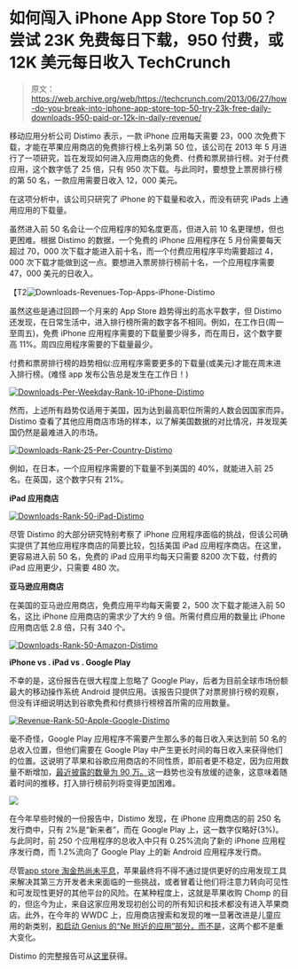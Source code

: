 # 如何闯入 iPhone App Store Top 50？尝试 23K 免费每日下载，950 付费，或 12K 美元每日收入 TechCrunch

> 原文：<https://web.archive.org/web/https://techcrunch.com/2013/06/27/how-do-you-break-into-iphone-app-store-top-50-try-23k-free-daily-downloads-950-paid-or-12k-in-daily-revenue/>

移动应用分析公司 Distimo 表示，一款 iPhone 应用每天需要 23，000 次免费下载，才能在苹果应用商店的免费排行榜上名列第 50 位，该公司在 2013 年 5 月进行了一项研究，旨在发现如何进入应用商店的免费、付费和票房排行榜。对于付费应用，这个数字低了 25 倍，只有 950 次下载。与此同时，要想登上票房排行榜的第 50 名，一款应用需要日收入 12，000 美元。

在这项分析中，该公司只研究了 iPhone 的下载量和收入，而没有研究 iPads 上通用应用的下载量。

虽然进入前 50 名会让一个应用程序的知名度更高，但进入前 10 名更理想，但也更困难。根据 Distimo 的数据，一个免费的 iPhone 应用程序在 5 月份需要每天超过 70，000 次下载才能进入前十名，而一个付费应用程序平均需要超过 4，000 次下载才能做到这一点。要想进入票房排行榜前十名，一个应用程序需要 47，000 美元的日收入。

【T2![Downloads-Revenues-Top-Apps-iPhone-Distimo](img/9fa9fc59581b8d78f2ca549151e0b868.png)

虽然这些是通过回顾一个月来的 App Store 趋势得出的高水平数字，但 Distimo 还发现，在日常生活中，进入排行榜所需的数字各不相同。例如，在工作日(周一至周五)，免费 iPhone 应用程序需要的下载量要少得多，而在周日，这个数字要高 11%。周四应用程序需要的下载量最少。

付费和票房排行榜的趋势相似:应用程序需要更多的下载量(或美元)才能在周末进入排行榜。(难怪 app 发布公告总是发生在工作日！)

[![Downloads-Per-Weekday-Rank-10-iPhone-Distimo](img/602ca49b20e7af6ba2ee78c35b5151b8.png)](https://web.archive.org/web/20221231113708/https://techcrunch.com/2013/06/27/how-do-you-break-into-iphone-app-store-top-50-try-23k-free-daily-downloads-950-paid-or-12k-in-daily-revenue/downloads-per-weekday-rank-10-iphone-distimo/)

然而，上述所有趋势仅适用于美国，因为达到最高职位所需的人数会因国家而异。Distimo 查看了其他应用商店市场的样本，以了解美国数据的对比情况，并发现美国仍然是最难进入的市场。

[![Downloads-Rank-25-Per-Country-Distimo](img/dece1561e399c541cf749fa37ddd6951.png)](https://web.archive.org/web/20221231113708/https://techcrunch.com/2013/06/27/how-do-you-break-into-iphone-app-store-top-50-try-23k-free-daily-downloads-950-paid-or-12k-in-daily-revenue/downloads-rank-25-per-country-distimo/)

例如，在日本，一个应用程序需要的下载量不到美国的 40%，就能进入前 25 名。在英国，这个数字只有 21%。

**iPad 应用商店**

[![Downloads-Rank-50-iPad-Distimo](img/e75fb9c7215e0216f3f28bdb75f835a9.png)](https://web.archive.org/web/20221231113708/https://techcrunch.com/2013/06/27/how-do-you-break-into-iphone-app-store-top-50-try-23k-free-daily-downloads-950-paid-or-12k-in-daily-revenue/downloads-rank-50-ipad-distimo/)

尽管 Distimo 的大部分研究特别考察了 iPhone 应用程序面临的挑战，但该公司确实提供了其他应用程序商店的简要比较，包括美国 iPad 应用程序商店。在这里，更容易进入前 50 名，免费的 iPad 应用平均每天只需要 8200 次下载，付费的 iPad 应用更少，只需要 480 次。

**亚马逊应用商店**

在美国的亚马逊应用商店，免费应用平均每天需要 2，500 次下载才能进入前 50 名，这比 iPhone 应用商店的需求少了大约 9 倍。所需付费应用的数量比 iPhone 应用商店低 2.8 倍，只有 340 个。

[![Downloads-Rank-50-Amazon-Distimo](img/1073e4159c3c5613179300bba87fdcee.png)](https://web.archive.org/web/20221231113708/https://techcrunch.com/2013/06/27/how-do-you-break-into-iphone-app-store-top-50-try-23k-free-daily-downloads-950-paid-or-12k-in-daily-revenue/downloads-rank-50-amazon-distimo/)

**iPhone vs . iPad vs . Google Play**

不幸的是，这份报告在很大程度上忽略了 Google Play，后者为目前全球市场份额最大的移动操作系统 Android 提供应用。该报告只提供了对票房排行榜的观察，但没有详细说明达到谷歌免费和付费排行榜榜首所需的应用数量。

[![Revenue-Rank-50-Apple-Google-Distimo](img/8607759b7b1ae46cd5ed6b9c021848e8.png)](https://web.archive.org/web/20221231113708/https://techcrunch.com/2013/06/27/how-do-you-break-into-iphone-app-store-top-50-try-23k-free-daily-downloads-950-paid-or-12k-in-daily-revenue/revenue-rank-50-apple-google-distimo/)

毫不奇怪，Google Play 应用程序不需要产生那么多的每日收入来达到前 50 名的总收入位置，但他们需要在 Google Play 中产生更长时间的每日收入来获得他们的位置。这说明了苹果和谷歌应用商店的不同性质，即前者更不稳定，因为应用数量不断增加，[最近披露的数量为 90 万。](https://web.archive.org/web/20221231113708/https://techcrunch.com/2013/06/10/the-app-store-gold-rush-has-only-just-begun/)这一趋势也没有放缓的迹象，这意味着随着时间的推移，打入排行榜前列将变得更加困难。

![](img/d8563a9a7b800b5678ad09152b428563.png)

在今年早些时候的一份报告中，Distimo 发现，在 iPhone 应用商店的前 250 名发行商中，只有 2%是“新来者”，而在 Google Play 上，这一数字仅略好(3%)。与此同时，前 250 个应用程序的总收入中只有 0.25%流向了新的 iPhone 应用程序发行商，而 1.2%流向了 Google Play 上的新 Android 应用程序发行商。

尽管[app store 淘金热尚未平息](https://web.archive.org/web/20221231113708/https://techcrunch.com/2013/06/10/the-app-store-gold-rush-has-only-just-begun/)，苹果最终将不得不通过提供更好的应用发现工具来解决其第三方开发者未来面临的一些挑战，或者冒着让他们将注意力转向可见性和可发现性更好的其他平台的风险。在某种程度上，这就是苹果收购 Chomp 的目的，但迄今为止，来自这家应用发现初创公司的所有知识和技术都没有进入苹果商店。此外，在今年的 WWDC 上，应用商店搜索和发现的唯一显著改进是儿童应用的新类别，[和启动 Genius 的“Ne 附近的应用”部分，而不是](https://web.archive.org/web/20221231113708/https://techcrunch.com/2013/06/11/why-apple-gave-up-on-genius-for-apps-and-whats-next-for-the-app-stores-long-tail/)，这两个都不是重大变化。

Distimo 的完整报告可从[这里](https://web.archive.org/web/20221231113708/http://www.distimo.com/report/download-latest)获得。